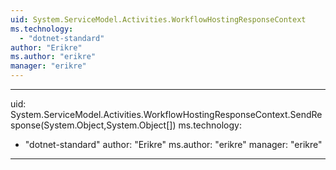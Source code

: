 ```yaml
---
uid: System.ServiceModel.Activities.WorkflowHostingResponseContext
ms.technology: 
  - "dotnet-standard"
author: "Erikre"
ms.author: "erikre"
manager: "erikre"
---
```


---
uid: System.ServiceModel.Activities.WorkflowHostingResponseContext.SendResponse(System.Object,System.Object[])
ms.technology: 
  - "dotnet-standard"
author: "Erikre"
ms.author: "erikre"
manager: "erikre"
---
